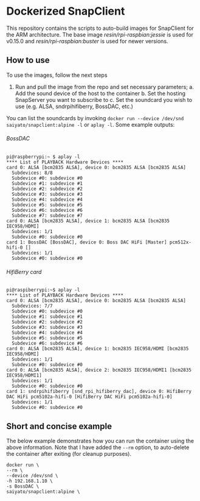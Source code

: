 # Dockerized SnapClient
This repository contains the scripts to auto-build images for SnapClient for the ARM architecture. The base image *resin/rpi-raspbian:jessie* is used for v0.15.0 and *resin/rpi-raspbian:buster* is used for newer versions.

## How to use
To use the images, follow the next steps
1. Run and pull the image from the repo and set necessary parameters;
 a. Add the sound device of the host to the container
 b. Set the hosting SnapServer you want to subscribe to
 c. Set the soundcard you wish to use (e.g. ALSA, sndrpihifiberry, BossDAC, etc.)

You can list the soundcards by invoking `docker run --device /dev/snd saiyato/snapclient:alpine -l` or `aplay -l`. Some example outputs:
###### BossDAC
```
pi@raspberrypi:~ $ aplay -l
**** List of PLAYBACK Hardware Devices ****
card 0: ALSA [bcm2835 ALSA], device 0: bcm2835 ALSA [bcm2835 ALSA]
  Subdevices: 8/8
  Subdevice #0: subdevice #0
  Subdevice #1: subdevice #1
  Subdevice #2: subdevice #2
  Subdevice #3: subdevice #3
  Subdevice #4: subdevice #4
  Subdevice #5: subdevice #5
  Subdevice #6: subdevice #6
  Subdevice #7: subdevice #7
card 0: ALSA [bcm2835 ALSA], device 1: bcm2835 ALSA [bcm2835 IEC958/HDMI]
  Subdevices: 1/1
  Subdevice #0: subdevice #0
card 1: BossDAC [BossDAC], device 0: Boss DAC HiFi [Master] pcm512x-hifi-0 []
  Subdevices: 1/1
  Subdevice #0: subdevice #0
```

###### HifiBerry card
```
pi@raspiberrypi:~$ aplay -l
**** List of PLAYBACK Hardware Devices ****
card 0: ALSA [bcm2835 ALSA], device 0: bcm2835 ALSA [bcm2835 ALSA]
  Subdevices: 7/7
  Subdevice #0: subdevice #0
  Subdevice #1: subdevice #1
  Subdevice #2: subdevice #2
  Subdevice #3: subdevice #3
  Subdevice #4: subdevice #4
  Subdevice #5: subdevice #5
  Subdevice #6: subdevice #6
card 0: ALSA [bcm2835 ALSA], device 1: bcm2835 IEC958/HDMI [bcm2835 IEC958/HDMI]
  Subdevices: 1/1
  Subdevice #0: subdevice #0
card 0: ALSA [bcm2835 ALSA], device 2: bcm2835 IEC958/HDMI1 [bcm2835 IEC958/HDMI1]
  Subdevices: 1/1
  Subdevice #0: subdevice #0
card 1: sndrpihifiberry [snd_rpi_hifiberry_dac], device 0: HifiBerry DAC HiFi pcm5102a-hifi-0 [HifiBerry DAC HiFi pcm5102a-hifi-0]
  Subdevices: 1/1
  Subdevice #0: subdevice #0
```

## Short and concise example
The below example demonstrates how you can run the container using the above information. Note that I have added the `--rm` option, to auto-delete the container after exiting (for cleanup purposes).

```
docker run \
--rm \
--device /dev/snd \
-h 192.168.1.10 \
-s BossDAC \
saiyato/snapclient:alpine \
```
